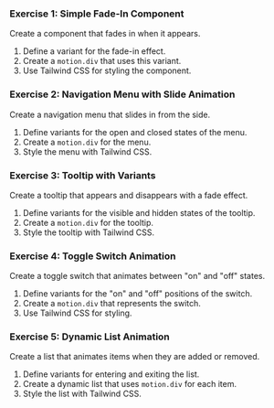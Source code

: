 ### Exercise 1: Simple Fade-In Component

Create a component that fades in when it appears.

1. Define a variant for the fade-in effect.
2. Create a `motion.div` that uses this variant.
3. Use Tailwind CSS for styling the component.

### Exercise 2: Navigation Menu with Slide Animation

Create a navigation menu that slides in from the side.

1. Define variants for the open and closed states of the menu.
2. Create a `motion.div` for the menu.
3. Style the menu with Tailwind CSS.

### Exercise 3: Tooltip with Variants

Create a tooltip that appears and disappears with a fade effect.

1. Define variants for the visible and hidden states of the tooltip.
2. Create a `motion.div` for the tooltip.
3. Style the tooltip with Tailwind CSS.

### Exercise 4: Toggle Switch Animation

Create a toggle switch that animates between "on" and "off" states.

1. Define variants for the "on" and "off" positions of the switch.
2. Create a `motion.div` that represents the switch.
3. Use Tailwind CSS for styling.

### Exercise 5: Dynamic List Animation

Create a list that animates items when they are added or removed.

1. Define variants for entering and exiting the list.
2. Create a dynamic list that uses `motion.div` for each item.
3. Style the list with Tailwind CSS.
